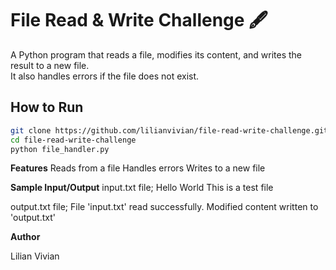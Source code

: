 # File Read & Write Challenge 🖋️

A Python program that reads a file, modifies its content, and writes the result to a new file.  
It also handles errors if the file does not exist.

## How to Run
```bash
git clone https://github.com/lilianvivian/file-read-write-challenge.git
cd file-read-write-challenge
python file_handler.py
```
**Features**
Reads from a file
Handles errors
Writes to a new file

**Sample Input/Output**
input.txt file;
Hello World
This is a test file

output.txt file;
File 'input.txt' read successfully.
Modified content written to 'output.txt'

**Author**

Lilian Vivian
